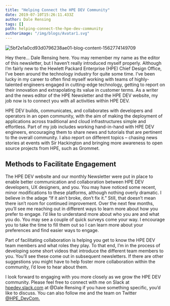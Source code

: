```yaml
---
title: "Helping Connect the HPE DEV Community"
date: 2019-07-10T15:26:11.433Z
author: Dale Rensing 
tags: []
path: helping-connect-the-hpe-dev-community
authorimage: "/img/blogs/Avatar1.svg"
---
```

![5bf2e1a0cd93d0796238ae01-blog-content-1562774149709](https://hpe-developer-portal.s3.amazonaws.com/uploads/media/2019/5/connecting-community2-1562774149692.png)

Hey there… Dale Rensing here. You may remember my name as the editor of this newsletter, but I haven’t really introduced myself properly. Although I’m fairly new to the Hewlett Packard Enterprise (HPE) Chief Design Office, I’ve been around the technology industry for quite some time. I’ve been lucky in my career to often find myself working with teams of highly-talented engineers engaged in cutting-edge technology, getting to report on their innovation and extrapolating its value in customer terms. As a writer and the news editor of the HPE Newsletter and the HPE DEV website, my job now is to connect you with all activities within HPE DEV. 

HPE DEV builds, communicates, and collaborates with developers and operators in an open community, with the aim of making the deployment of applications across traditional and cloud infrastructures simple and effortless. Part of my job includes working hand-in-hand with HPE DEV engineers, encouraging them to share news and tutorials that are pertinent to the overall community. I also report on different topics – chasing news stories at events with Sir Hackington and bringing more awareness to open source projects from HPE, such as Grommet. 

## Methods to Facilitate Engagement

The HPE DEV website and our monthly Newsletter were put in place to enable better communication and collaboration between HPE DEV developers, UX designers, and you. You may have noticed some recent, minor modifications to these platforms, although nothing overly dramatic. I believe in the adage “If it ain’t broke, don’t fix it.” Still, that doesn’t mean there isn’t room for continued improvement. Over the next few months, you’ll see me reaching out in different ways to learn more about how you prefer to engage. I’d like to understand more about who you are and what you do. You may see a couple of quick surveys come your way. I encourage you to take the time to fill them out so I can learn more about your preferences and find easier ways to engage. 

Part of facilitating collaboration is helping you get to know the HPE DEV team members and what roles they play. To that end, I’m in the process of developing some short videos that introduce the different team members to you. You’ll see these come out in subsequent newsletters. If there are other suggestions you might have to help foster more collaboration within the community, I’d love to hear about them.

I look forward to engaging with you more closely as we grow the HPE DEV community. Please feel free to connect with me on Slack at [hpedev.slack.com](https://slack.hpedev.io/) at @Dale Rensing if you have something specific, you’d like to discuss. You can also follow me and the team on Twitter [@HPE_DevCom.](https://twitter.com/hpe_devcom?lang=en)
